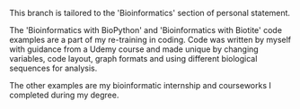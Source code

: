 This branch is tailored to the 'Bioinformatics' section of personal statement. 

The 'Bioinformatics with BioPython' and 'Bioinformatics with Biotite' code examples are a part of my re-training in coding. Code was written by myself with guidance from a Udemy course and made unique by changing variables, code layout, graph formats and using different biological sequences for analysis. 

The other examples are my bioinformatic internship and courseworks I completed during my degree.
